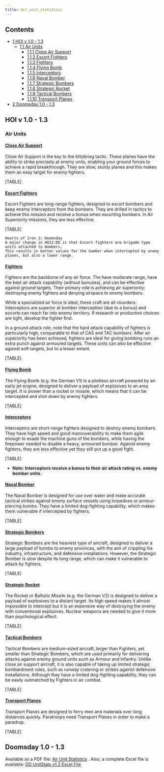 ```yaml
---
title: Air_unit_statistics
---
```

## Contents

-   [ 1 HOI v 1.0 - 1.3 ](#HOI_v_1.0_-_1.3)
    -   [ 1.1 Air Units ](#Air_Units)
        -   [ 1.1.1 Close Air Support ](#Close_Air_Support)
        -   [ 1.1.2 Escort Fighters ](#Escort_Fighters)
        -   [ 1.1.3 Fighters ](#Fighters)
        -   [ 1.1.4 Flying Bomb ](#Flying_Bomb)
        -   [ 1.1.5 Interceptors ](#Interceptors)
        -   [ 1.1.6 Naval Bomber ](#Naval_Bomber)
        -   [ 1.1.7 Strategic Bombers ](#Strategic_Bombers)
        -   [ 1.1.8 Strategic Rocket ](#Strategic_Rocket)
        -   [ 1.1.9 Tactical Bombers ](#Tactical_Bombers)
        -   [ 1.1.10 Transport Planes ](#Transport_Planes)
-   [ 2 Doomsday 1.0 - 1.3 ](#Doomsday_1.0_-_1.3)

##  HOI v 1.0 - 1.3 

###  Air Units 

####  [Close Air Support](/wiki/Close_Air_Support "Close Air Support") 

Close Air Support is the key to the blitzkrieg tactic. These planes have
the ability to strike precisely at enemy units, enabling your ground
forces to achieve a rapid breakthrough. They are slow, sturdy planes and
this makes them an easy target for enemy fighters.

[TABLE]

####  [Escort Fighters](/wiki/Escort_Fighters "Escort Fighters") 

Escort Fighters are long-range fighters, designed to escort bombers and
keep enemy interceptors from the bombers. They are drilled in tactics to
achieve this mission and receive a bonus when escorting bombers. In Air
Superiority missions, they are less effective.

[TABLE]

    Hearts of Iron 2: Doomsday
    A major change in HOI2:DD is that Escort fighters are brigade type units attached to bombers.
    This results in better values for the bomber when intercepted by enemy planes, but also a lower range.

####  [Fighters](/wiki/Fighters "Fighters") 

Fighters are the backbone of any air force. The have moderate range,
have the best air attack capability (without bonuses), and can be
effective against ground targets. Their primary role is achieving air
superiority: destroying enemy fighters and denying airspace to enemy
bombers.

While a specialized air force is ideal, these craft are all-rounders.
Interceptors are superior at bomber interception (due to a bonus) and
escorts can reach far into enemy territory. If research or production
choices are tight, develop the fighter first.

In a ground attack role, note that the hard attack capability of
fighters is particularly high, comparable to that of CAS and TAC
bombers. After air superiority has been achieved, fighters are ideal for
giving bombing runs an extra punch against armoured targets. These units
can also be effective against soft targets, but to a lesser extent.

[TABLE]

####  [Flying Bomb](/wiki/Flying_Bomb "Flying Bomb") 

The Flying Bomb (e.g. the German V1) is a pilotless aircraft powered by
an early jet engine, designed to deliver a payload of explosives to an
area target. It is slower than a rocket or missile, which means that it
can be intercepted and shot down by enemy fighters.

[TABLE]

####  [Interceptors](/wiki/Interceptors "Interceptors") 

Interceptors are short-range fighters designed to destroy enemy bombers.
They have high speed and good manouverability to make them agile enough
to evade the machine guns of the bombers, while having the firepower
needed to disable a heavy, armoured bomber. Against enemy fighters, they
are less effective yet they still put up a good fight.

[TABLE]

-   **Note: Interceptors receive a bonus to their air attack rating vs.
    enemy bomber units.**

  

####  [Naval Bomber](/wiki/Naval_Bomber "Naval Bomber") 

The Naval Bomber is designed for use over water and make accurate
tactical strikes against enemy surface vessels using torpedoes or
armour-piercing bombs. They have a limited dog-fighting capability,
which makes them vulnerable if intercepted by fighters.

[TABLE]

####  [Strategic Bombers](/wiki/Strategic_Bombers "Strategic Bombers") 

Strategic Bombers are the heaviest type of aircraft, designed to deliver
a large payload of bombs to enemy provinces, with the aim of crippling
his industry, infrastructure, and defensive installations. However, the
Strategic Bomber is slow despite its long range, which can make it
vulnerable to attack by fighters.

[TABLE]

####  [Strategic Rocket](/wiki/Strategic_Rocket "Strategic Rocket") 

The Rocket or Ballistic Missile (e.g. the German V2) is designed to
deliver a payload of explosives to a distant target. Its high speed
makes it almost impossible to intercept but it is an expensive way of
destroying the enemy with conventional explosives. Nuclear weapons are
needed to give it more than psychological effect.

[TABLE]

####  [Tactical Bombers](/wiki/Tactical_Bombers "Tactical Bombers") 

Tactical Bombers are medium-sized aircraft, larger than Fighters, yet
smaller than Strategic Bombers, which are used primarily for delivering
attacks against enemy ground units such as Armour and Infantry. Unlike
close air support aircraft, it is also capable of taking up limited
strategic bombardment roles, such as runway cratering or strikes against
defensive installations. Although they have a limited dog-fighting
capability, they can be easily outmatched by Fighters in air combat.

[TABLE]

####  [Transport Planes](/wiki/Transport_Planes "Transport Planes") 

Transport Planes are designed to ferry men and materials over long
distances quickly. Paratroops need Transport Planes in order to make a
paradrop.

[TABLE]

##  Doomsday 1.0 - 1.3 

Available as a PDF file: [Air Unit
Statistics](/wiki/index.php?title=Special:Upload&wpDestFile=UnitStats_DD12_Air.pdf "UnitStats DD12 Air.pdf")
. Also, a complete Excel file is available: [DD UnitStats v1.2 Excel
File](http://joe-s.home.insightbb.com/hoi2dd.htm)
